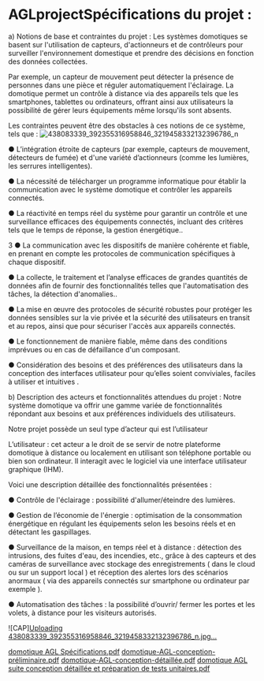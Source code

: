 # AGLprojectSpécifications du projet :
a) Notions de base et contraintes du projet :
Les systèmes domotiques se basent sur l'utilisation de capteurs, d'actionneurs et de
contrôleurs pour surveiller l'environnement domestique et prendre des décisions en fonction
des données collectées.

Par exemple, un capteur de mouvement peut détecter la présence de personnes dans une
pièce et réguler automatiquement l'éclairage.
La domotique permet un contrôle à distance via des appareils tels que les smartphones,
tablettes ou ordinateurs, offrant ainsi aux utilisateurs la possibilité de gérer leurs
équipements même lorsqu'ils sont absents.

Les contraintes peuvent être des obstacles à ces notions de ce système, tels que :
![438083339_392355316958846_3219458332132396786_n](https://github.com/nouhabennasr/AGLproject/assets/168307999/1d36b64e-5135-4ef1-9030-1fe005588f32)

● L’intégration étroite de capteurs (par exemple, capteurs de mouvement,
détecteurs de fumée) et d'une variété d’actionneurs (comme les lumières, les
serrures intelligentes).

● La nécessité de télécharger un programme informatique pour établir la
communication avec le système domotique et contrôler les appareils
connectés.

● La réactivité en temps réel du système pour garantir un contrôle et une
surveillance efficaces des équipements connectés, incluant des critères tels
que le temps de réponse, la gestion énergétique..

3
● La communication avec les dispositifs de manière cohérente et fiable, en
prenant en compte les protocoles de communication spécifiques à chaque
dispositif.

● La collecte, le traitement et l’analyse efficaces de grandes quantités de
données afin de fournir des fonctionnalités telles que l'automatisation des
tâches, la détection d'anomalies..

● La mise en œuvre des protocoles de sécurité robustes pour protéger les
données sensibles sur la vie privée et la sécurité des utilisateurs en transit et
au repos, ainsi que pour sécuriser l'accès aux appareils connectés.

● Le fonctionnement de manière fiable, même dans des conditions imprévues
ou en cas de défaillance d'un composant.

● Considération des besoins et des préférences des utilisateurs dans la
conception des interfaces utilisateur pour qu’elles soient conviviales, faciles à
utiliser et intuitives .

b) Description des acteurs et fonctionnalités attendues du projet :
Notre système domotique va offrir une gamme variée de fonctionnalités répondant aux
besoins et aux préférences individuels des utilisateurs.

Notre projet possède un seul type d’acteur qui est l’utilisateur


L’utilisateur : cet acteur a le droit de se servir de notre plateforme domotique à distance ou
localement en utilisant son téléphone portable ou bien son ordinateur. Il interagit avec le
logiciel via une interface utilisateur graphique (IHM).

Voici une description détaillée des fonctionnalités présentées :

● Contrôle de l'éclairage : possibilité d'allumer/éteindre des lumières.

● Gestion de l’économie de l'énergie : optimisation de la consommation énergétique en
régulant les équipements selon les besoins réels et en détectant les gaspillages.

● Surveillance de la maison, en temps réel et à distance : détection des intrusions, des
fuites d'eau, des incendies, etc., grâce à des capteurs et des caméras de surveillance
avec stockage des enregistrements ( dans le cloud ou sur un support local ) et
réception des alertes lors des scénarios anormaux ( via des appareils connectés sur
smartphone ou ordinateur par exemple ).

● Automatisation des tâches : la possibilité d’ouvrir/ fermer les portes et les volets, à
distance pour les visiteurs autorisés.

![CAP][Uploading 438083339_392355316958846_3219458332132396786_n.jpg…]()


[domotique AGL Spécifications.pdf](https://github.com/nouhabennasr/AGLproject/files/15146254/domotique.AGL.Specifications.pdf)
[domotique-AGL-conception-préliminaire.pdf](https://github.com/nouhabennasr/AGLproject/files/15146264/domotique-AGL-conception-preliminaire.pdf)
[domotique-AGL-conception-détaillée.pdf](https://github.com/nouhabennasr/AGLproject/files/15146265/domotique-AGL-conception-detaillee.pdf)
[domotique AGL suite conception détaillée et préparation de tests unitaires.pdf](https://github.com/nouhabennasr/AGLproject/files/15146268/domotique.AGL.suite.conception.detaillee.et.preparation.de.tests.unitaires.pdf)
